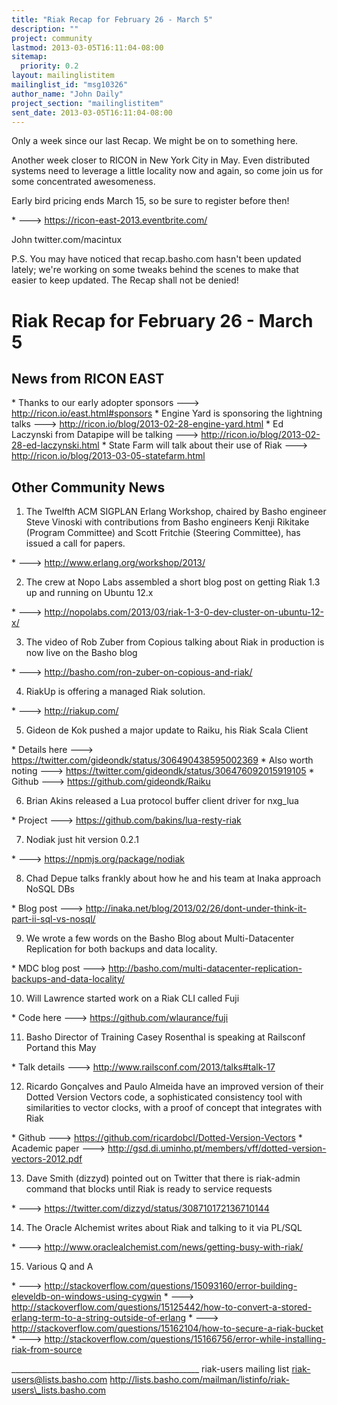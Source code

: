 ```yaml
---
title: "Riak Recap for February 26 - March 5"
description: ""
project: community
lastmod: 2013-03-05T16:11:04-08:00
sitemap:
  priority: 0.2
layout: mailinglistitem
mailinglist_id: "msg10326"
author_name: "John Daily"
project_section: "mailinglistitem"
sent_date: 2013-03-05T16:11:04-08:00
---
```



Only a week since our last Recap. We might be on to something here.

Another week closer to RICON in New York City in May. Even distributed
systems need to leverage a little locality now and again, so come join
us for some concentrated awesomeness.

Early bird pricing ends March 15, so be sure to register before then!

\* ---> https://ricon-east-2013.eventbrite.com/

John
twitter.com/macintux

P.S. You may have noticed that recap.basho.com hasn't been updated
lately; we're working on some tweaks behind the scenes to make that
easier to keep updated. The Recap shall not be denied!


Riak Recap for February 26 - March 5
==============================

## News from RICON EAST

\* Thanks to our early adopter sponsors ---> http://ricon.io/east.html#sponsors
\* Engine Yard is sponsoring the lightning talks ---> 
http://ricon.io/blog/2013-02-28-engine-yard.html
\* Ed Laczynski from Datapipe will be talking ---> 
http://ricon.io/blog/2013-02-28-ed-laczynski.html
\* State Farm will talk about their use of Riak ---> 
http://ricon.io/blog/2013-03-05-statefarm.html

## Other Community News

1) The Twelfth ACM SIGPLAN Erlang Workshop, chaired by Basho engineer
Steve Vinoski with contributions from Basho engineers Kenji Rikitake
(Program Committee) and Scott Fritchie (Steering Committee), has
issued a call for papers.

\* ---> http://www.erlang.org/workshop/2013/

2) The crew at Nopo Labs assembled a short blog post on getting Riak
1.3 up and running on Ubuntu 12.x

\* ---> http://nopolabs.com/2013/03/riak-1-3-0-dev-cluster-on-ubuntu-12-x/

3) The video of Rob Zuber from Copious talking about Riak in production is now 
live on the Basho blog

\* ---> http://basho.com/ron-zuber-on-copious-and-riak/

4) RiakUp is offering a managed Riak solution.

\* ---> http://riakup.com/

5) Gideon de Kok pushed a major update to Raiku, his Riak Scala Client

\* Details here ---> https://twitter.com/gideondk/status/306490438595002369
\* Also worth noting ---> https://twitter.com/gideondk/status/306476092015919105
\* Github ---> https://github.com/gideondk/Raiku

6) Brian Akins released a Lua protocol buffer client driver for nxg\_lua

\* Project ---> https://github.com/bakins/lua-resty-riak

7) Nodiak just hit version 0.2.1

\* ---> https://npmjs.org/package/nodiak

8) Chad Depue talks frankly about how he and his team at Inaka
approach NoSQL DBs

\* Blog post ---> 
http://inaka.net/blog/2013/02/26/dont-under-think-it-part-ii-sql-vs-nosql/

9) We wrote a few words on the Basho Blog about Multi-Datacenter Replication 
for both backups and data locality.

\* MDC blog post ---> 
http://basho.com/multi-datacenter-replication-backups-and-data-locality/

10) Will Lawrence started work on a Riak CLI called Fuji

\* Code here ---> https://github.com/wlaurance/fuji

11) Basho Director of Training Casey Rosenthal is speaking at Railsconf Portand 
this May

\* Talk details ---> http://www.railsconf.com/2013/talks#talk-17

12) Ricardo Gonçalves and Paulo Almeida have an improved version of
their Dotted Version Vectors code, a sophisticated consistency tool
with similarities to vector clocks, with a proof of concept that
integrates with Riak

\* Github ---> https://github.com/ricardobcl/Dotted-Version-Vectors
\* Academic paper ---> 
http://gsd.di.uminho.pt/members/vff/dotted-version-vectors-2012.pdf

13) Dave Smith (dizzyd) pointed out on Twitter that there is
riak-admin command that blocks until Riak is ready to service requests

\* ---> https://twitter.com/dizzyd/status/308710172136710144

14) The Oracle Alchemist writes about Riak and talking to it via PL/SQL

\* ---> http://www.oraclealchemist.com/news/getting-busy-with-riak/

15) Various Q and A

\* ---> 
http://stackoverflow.com/questions/15093160/error-building-eleveldb-on-windows-using-cygwin
\* ---> 
http://stackoverflow.com/questions/15125442/how-to-convert-a-stored-erlang-term-to-a-string-outside-of-erlang
\* ---> http://stackoverflow.com/questions/15162104/how-to-secure-a-riak-bucket
\* ---> 
http://stackoverflow.com/questions/15166756/error-while-installing-riak-from-source


\_\_\_\_\_\_\_\_\_\_\_\_\_\_\_\_\_\_\_\_\_\_\_\_\_\_\_\_\_\_\_\_\_\_\_\_\_\_\_\_\_\_\_\_\_\_\_
riak-users mailing list
riak-users@lists.basho.com
http://lists.basho.com/mailman/listinfo/riak-users\_lists.basho.com

